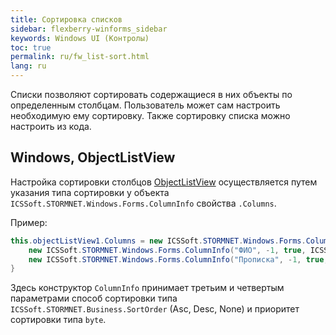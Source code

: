 ```yaml
---
title: Сортировка списков
sidebar: flexberry-winforms_sidebar
keywords: Windows UI (Контролы)
toc: true
permalink: ru/fw_list-sort.html
lang: ru
---
```


Списки позволяют сортировать содержащиеся в них объекты по определенным столбцам. Пользователь может сам настроить необходимую ему сортировку.
Также сортировку списка можно настроить из кода.

## Windows, ObjectListView

Настройка сортировки столбцов [ObjectListView](object-list-view.html) осуществляется путем указания типа сортировки у объекта
`ICSSoft.STORMNET.Windows.Forms.ColumnInfo` свойства `.Columns`.

Пример:

```csharp
this.objectListView1.Columns = new ICSSoft.STORMNET.Windows.Forms.ColumnInfo[] {
    new ICSSoft.STORMNET.Windows.Forms.ColumnInfo("ФИО", -1, true, ICSSoft.STORMNET.Business.SortOrder.Asc, ((byte)(0)), "ФИО"),
    new ICSSoft.STORMNET.Windows.Forms.ColumnInfo("Прописка", -1, true, ICSSoft.STORMNET.Business.SortOrder.Asc, ((byte)(1)), "Прописка")
}
```

Здесь конструктор `ColumnInfo` принимает третьим и четвертым параметрами способ сортировки типа `ICSSoft.STORMNET.Business.SortOrder` (Asc, Desc, None) и
приоритет сортировки типа `byte`.
